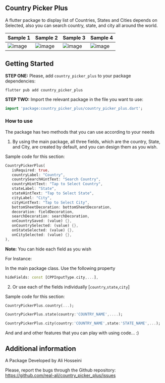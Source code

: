 ## Country Picker Plus

A flutter package to display list of Countries, States and Cities depends on Selected, also you can search country, state, and city all around the world.

 
|Sample 1|Sample 2|Sample 3|Sample 4|
|--|--|--|--|
|![image](https://github.com/real-ali/country_picker_plus/blob/main/assets/images/1.png)|![image](https://github.com/real-ali/country_picker_plus/blob/main/assets/images/2.png)|![image](https://github.com/real-ali/country_picker_plus/blob/main/assets/images/3.png)|![image](https://github.com/real-ali/country_picker_plus/blob/main/assets/images/4.png)

## Getting Started
**STEP ONE:** Please, add `country_picker_plus` to your package dependencies:
```code
flutter pub add country_picker_plus
```
**STEP TWO:** Import the relevant package in the file you want to use: 
```dart 
import 'package:country_picker_plus/country_picker_plus.dart';
```

### How to use
The package has two methods that you can use according to your needs

1. By using the main package, all three fields, which are the country, State, and City, are created by default, and you can design them as you wish.

Sample code for this section:

```dart
CountryPickerPlus(
   isRequired: true,
   countryLabel: "Country",
   countrySearchHintText: "Search Country",
   countryHintText: "Tap to Select Country",
   stateLabel: "State",
   stateHintText: "Tap to Select State",
   cityLabel: "City",
   cityHintText: "Tap to Select City",
   bottomSheetDecoration: bottomSheetDecoration,
   decoration: fieldDecoration,
   searchDecoration: searchDecoration,
   onCountrySaved: (value) {},
   onCountrySelected: (value) {},
   onStateSelected: (value) {},
   onCitySelected: (value) {},
),
```
**Note:** You can hide each field as you wish

For Instance: 

In the main package class. Use the following property
```dart
hideFields: const [CPPInputType.city,...],
```

2. Or use each of the fields individually [`country`,`state`,`city`]

Sample code for this section:

```dart
CountryPickerPlus.country(...);
```
```dart
CountryPickerPlus.state(country:'COUNTRY_NAME',....);
```
```dart
CountryPickerPlus.city(country:'COUNTRY_NAME',state:'STATE_NAME',...);
```

And and and other features that you can play with using code... :) 

## Additional information

A Package Developed by Ali Hosseini

Please, report the bugs through the Github repository:
https://github.com/real-ali/country_picker_plus/issues
